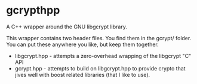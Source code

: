 # gcrypthpp
A C++ wrapper around the GNU libgcrypt library.

This wrapper contains two header files. You find them in the gcrypt/ folder.
You can put these anywhere you like, but keep them together.

* libgcrypt.hpp - attempts a zero-overhead wrapping of the libgcrypt "C" API
* gcrypt.hpp - attempts to build on libgcrypt.hpp to provide crypto that
  jives well with boost related libraries (that I like to use).


